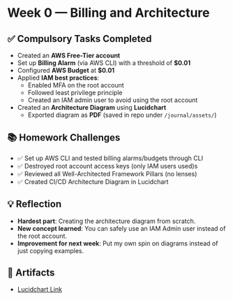 # Week 0 — Billing and Architecture

## ✅ Compulsory Tasks Completed
- Created an **AWS Free-Tier account**  
- Set up **Billing Alarm** (via AWS CLI) with a threshold of **$0.01**  
- Configured **AWS Budget** at **$0.01**  
- Applied **IAM best practices**:
  - Enabled MFA on the root account  
  - Followed least privilege principle  
  - Created an IAM admin user to avoid using the root account  
- Created an **Architecture Diagram** using **Lucidchart**  
  - Exported diagram as **PDF** (saved in repo under `/journal/assets/`)  

## 📚 Homework Challenges  
- ✅ Set up AWS CLI and tested billing alarms/budgets through CLI
- ✅ Destroyed root account access keys (only IAM users used)s
- ✅ Reviewed all Well-Architected Framework Pillars (no lenses)
- ✅ Created CI/CD Architecture Diagram in Lucidchart

## 💡 Reflection
- **Hardest part**: Creating the architecture diagram from scratch.  
- **New concept learned**: You can safely use an IAM Admin user instead of the root account.  
- **Improvement for next week**: Put my own spin on diagrams instead of just copying examples.  

## 📸 Artifacts
- [Lucidchart Link](https://lucid.app/publicSegments/view/50b3f350-c14c-4a3a-9455-5ecb34d3d2ed)  
 
